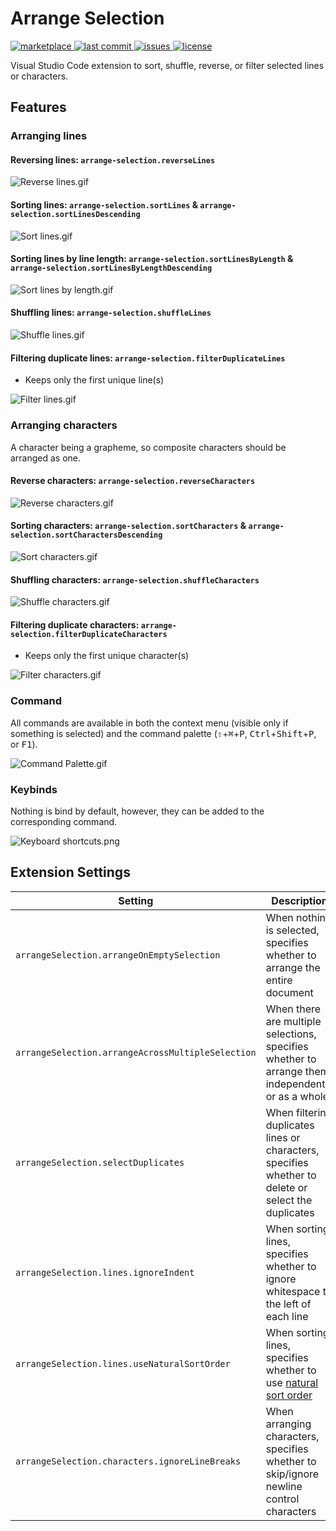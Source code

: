 # Arrange Selection

[![marketplace](https://img.shields.io/visual-studio-marketplace/v/Wupb.arrange-selection?label=marketplace)
](https://marketplace.visualstudio.com/items?itemName=Wupb.arrange-selection)[
![last commit](https://img.shields.io/github/last-commit/Wupb/vscode-arrange-selection)
](https://github.com/Wupb/vscode-arrange-selection)[
![issues](https://img.shields.io/github/issues/Wupb/vscode-arrange-selection)
](https://github.com/Wupb/vscode-arrange-selection/issues)[
![license](https://img.shields.io/github/license/Wupb/vscode-arrange-selection)
](https://github.com/Wupb/vscode-arrange-selection/blob/master/LICENSE)


Visual Studio Code extension to sort, shuffle, reverse, or filter selected lines or characters. 



## Features

### Arranging lines

#### Reversing lines: `arrange-selection.reverseLines`

![Reverse lines.gif](assets/images/Reverse%20lines.gif)

#### Sorting lines: `arrange-selection.sortLines` & `arrange-selection.sortLinesDescending`

![Sort lines.gif](assets/images/Sort%20lines.gif)

#### Sorting lines by line length: `arrange-selection.sortLinesByLength` & `arrange-selection.sortLinesByLengthDescending`

![Sort lines by length.gif](assets/images/Sort%20lines%20by%20length.gif)

#### Shuffling lines: `arrange-selection.shuffleLines`

![Shuffle lines.gif](assets/images/Shuffle%20lines.gif)

#### Filtering duplicate lines: `arrange-selection.filterDuplicateLines`
* Keeps only the first unique line(s)

![Filter lines.gif](assets/images/Filter%20lines.gif)

### Arranging characters
A character being a grapheme, so composite characters should be arranged as one.

#### Reverse characters: `arrange-selection.reverseCharacters`

![Reverse characters.gif](assets/images/Reverse%20characters.gif)


#### Sorting characters: `arrange-selection.sortCharacters` & `arrange-selection.sortCharactersDescending`

![Sort characters.gif](assets/images/Sort%20characters.gif)

#### Shuffling characters: `arrange-selection.shuffleCharacters`

![Shuffle characters.gif](assets/images/Shuffle%20characters.gif)

#### Filtering duplicate characters: `arrange-selection.filterDuplicateCharacters`
* Keeps only the first unique character(s)

![Filter characters.gif](assets/images/Filter%20characters.gif)

### Command
All commands are available in both the context menu (visible only if something is selected) and the command palette (<kbd>⇧</kbd>+<kbd>⌘</kbd>+<kbd>P</kbd>, <kbd>Ctrl</kbd>+<kbd>Shift</kbd>+<kbd>P</kbd>, or <kbd>F1</kbd>).

![Command Palette.gif](assets/images/Command%20Palette.png)

### Keybinds
Nothing is bind by default, however, they can be added to the corresponding command.

![Keyboard shortcuts.png](assets/images/Keyboard%20shortcuts.png)



## Extension Settings

Setting | Description
--- | ---
`arrangeSelection.arrangeOnEmptySelection` | When nothing is selected, specifies whether to arrange the entire document 
`arrangeSelection.arrangeAcrossMultipleSelection` | When there are multiple selections, specifies whether to arrange them independently or as a whole
`arrangeSelection.selectDuplicates` | When filtering duplicates lines or characters, specifies whether to delete or select the duplicates
`arrangeSelection.lines.ignoreIndent` | When sorting lines, specifies whether to ignore whitespace to the left of each line
`arrangeSelection.lines.useNaturalSortOrder` | When sorting lines, specifies whether to use [natural sort order](https://en.wikipedia.org/wiki/Natural_sort_order)
`arrangeSelection.characters.ignoreLineBreaks` | When arranging characters, specifies whether to skip/ignore newline control characters